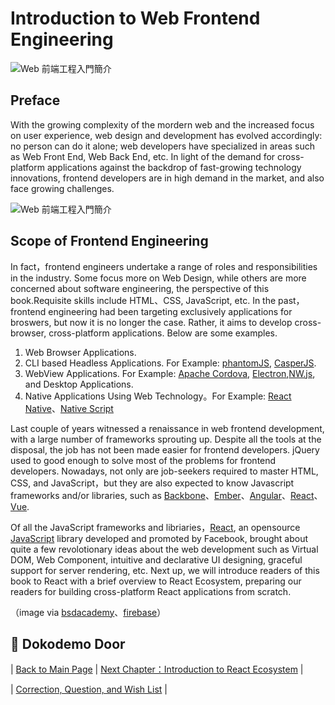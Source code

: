 # Introduction to Web Frontend Engineering

![Web 前端工程入門簡介](./images/frameworks.png "Web 前端工程入門簡介")

## Preface
With the growing complexity of the mordern web and the increased focus on user experience, web design and development has evolved accordingly: no person can do it alone; web developers have specialized in areas such as Web Front End, Web Back End, etc. In light of the demand for cross-platform applications against the backdrop of fast-growing technology innovations, frontend developers are in high demand in the market, and also face growing challenges. 

![Web 前端工程入門簡介](./images/html-css-js.png "Web 前端工程入門簡介")

## Scope of Frontend Engineering
In fact，frontend engineers undertake a range of roles and responsibilities in the industry. Some focus more on Web Design, while others are more concerned about software engineering, the perspective of this book.Requisite skills include HTML、CSS, JavaScript, etc. In the past，frontend engineering had been targeting exclusively applications for broswers, but now it is no longer the case. Rather, it aims to develop cross-browser, cross-platform applications. Below are some examples.

1. Web Browser Applications.
2. CLI based Headless Applications. For Example: [phantomJS](http://phantomjs.org/), [CasperJS](http://casperjs.org/).
3. WebView Applications. For Example: [Apache Cordova](https://cordova.apache.org/), [Electron](http://electron.atom.io/),[NW.js](http://nwjs.io/), and Desktop Applications.
4. Native Applications Using Web Technology。For Example: [React Native](https://facebook.github.io/react-native/)、[Native Script](https://www.nativescript.org/)

Last couple of years witnessed a renaissance in web frontend development, with a large number of frameworks sprouting up. Despite all the tools at the disposal, the job has not been made easier for frontend developers. jQuery used to good enough to solve most of the problems for frontend developers. Nowadays, not only are job-seekers required to master HTML, CSS, and JavaScript，but they are also expected to know Javascript frameworks and/or libraries, such as [Backbone](http://backbonejs.org/)、[Ember](http://emberjs.com/)、[Angular](https://angularjs.org/)、[React](https://facebook.github.io/react/)、[Vue](https://vuejs.org/).

Of all the JavaScript frameworks and libriaries，[React](https://facebook.github.io/react/), an opensource [JavaScript](https://en.wikipedia.org/wiki/JavaScript) library developed and promoted by Facebook, brought about quite a few revolotionary ideas about the web development such as Virtual DOM, Web Component, intuitive and declarative UI designing, graceful support for server rendering, etc. Next up, we will introduce readers of this book to React with a brief overview to React Ecosystem, preparing our readers for building cross-platform React applications from scratch.

（image via [bsdacademy](http://bsdacademy.com/wp-content/uploads/2014/10/html-css-js.png)、[firebase](https://www.firebase.com/resources/images/website/logos/frameworks.png)）

## :door: Dokodemo Door 
| [Back to Main Page](https://github.com/druckenclam/reactjs101/tree/en) | [Next Chapter：Introduction to React Ecosystem](https://github.com/druckenclam/reactjs101/blob/en/Ch01/react-ecosystem-introduction.md) |

| [Correction, Question, and Wish List](https://github.com/kdchang/reactjs101/issues) |

